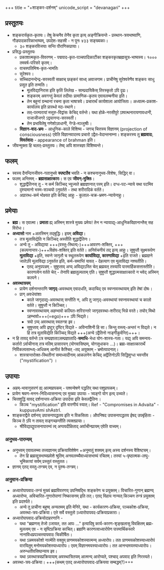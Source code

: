 +++
title = "+शाङ्कर-दर्शनम्"
unicode_script = "devanagari"
+++

## प्रस्तुतयः
- शङ्करार्यकृत-कृतयः। तेषु केचनैव तेनैव कृता इत्य् अङ्गीक्रियन्ते - प्रस्थान-त्रयभाष्याणि, गौडपादकारिकाभाष्यम्, उपदेश-सहस्री - न पुनः ४३३ सङ्ख्यकाः।
  - ३० शङ्करविजयाः सन्ति पौराणिकप्रायाः। 
- प्रसिद्ध-प्रस्तुतयः
  - प्रकाशात्मकृत-विवरणम् - पद्मपाद-कृत-पञ्चपादिकाटीका शङ्करकृतब्रह्मसूत्र-भाष्यस्य। १००० तमवर्ष-परिसरे कृतम्।
  - वाचस्पतिमिश्र-कृत-भामतिः 
  - सुरेश्वरः।
  - सच्चिदानन्देन्द्र-सरस्वती साक्षाच् छङ्करं साध्व् अवाजगाम। प्राचीनेषु सुरेश्वरेणैव शङ्करः साधु प्रसुत इति तन्मतिः। 
    - मूलविद्यानिरास इति कृतिं लिलेख - साम्प्रदायिकैस् तिरस्कृतो ऽपि दृढः। 
    - शङ्करम् अवगन्तुं केवलं तदीयाः प्रामाणिक-कृतय एवावलम्बनीया इति।
    - तेन बहूनां ग्रन्थानां रचना कृता भाषात्रये। प्रचारार्थं कार्यशाला आयोजिताः। अध्यात्म-प्रकाश-कार्यालय इति प्रारब्धो मठ-स्थाने। 
    - तत्-परम्परायां मत्तूरु-विद्वांसः केचिद् वर्तन्ते। यथा होळे-नरसीपुरे ऽश्वत्थनारायणावधानी, राजाजीजगरे ऽद्वयानन्द-सरस्वती।
    - तेन प्रभावितेषु गणेशोऽवधानी, गॆग्डे-मञ्जुश्रीः।
  - **विज्ञान-वाद-भ्रमः** - आधुनिक-काले विशिष्य - जगच् चित्तस्य विज्ञानम् (projection of consciousness) एवेति विज्ञानवादस्य प्रचारो ऽद्वैत-वेदान्तनाम्ना। शङ्करस्य तु **ब्रह्मवादः**, **विवर्तवादः** - appearance of brahman इति।  
- जीवन्मुक्ता हि चलत्-प्रस्तुतयः। तेष्व् अपि शास्त्रज्ञा विशिष्यन्ते। 

## फलम्
- स्वस्य दैनन्दिनजीवन-गतानुभवे **स्पष्टतैव** भवति - न कश्चनानुभव-विशेषः, सिद्धिर् वा।
- फलम् अन्तिमम् - **ब्रह्मसाक्षात्कारः**। स एव **जीवन्-मुक्तिः**।
  - शुद्धाद्वैतिनस् तु - न कर्म किञ्चिद् भ्युज्यते ब्रह्मज्ञानात् परम् इति। दग्ध-पट-न्याये यथा पटमिव दृश्यामानो भस्म-सञ्चयो ऽनुवर्तते - तथा शरीरादिकं वर्तते। 
  - अप्रारब्ध-कर्म भोक्ष्यत इति केचिद् आहुः - कुलाल-चक्र-भ्रमण-न्यायेनाहुः। 

## प्रमेयाः
- **ब्रह्म**। स एवात्मा। **प्रमाता** ह्य् अस्मिन् शास्त्रे मुख्यः प्रमेयः! तेन न न्यायाद्य्-आधुनिकविज्ञानान्तैस् सह विरोधः।
- **अध्यासो** नाम +अतस्मिन् तद्बुद्धिः। इयम् **अविद्या**।
  - तत्र मूलाविद्येति न किञ्चिद् अस्तीति शुद्धाद्वैतिनः। 
  - अन्ये तु - अविद्याया +++(वस्तु-स्थित्य्-)+++आवरण-शक्तिर्, +++(कल्पनान्तर-)+++विक्षेप-शक्तिर् इति वर्तते। अनिर्वचनीयं तद् इत्य् आहुः। सुषुप्तौ सूक्ष्मरूपेण **मूलाविद्या** +इति, स्वप्ने जागृतौ च स्थूलरूपेण **कार्याविद्या, कारणाविद्या** +इति राजते। ब्रह्मज्ञने जातेऽपि मूलाविद्या ऽनुवर्तत इति, कर्म-समाप्तिं यावत् - देहत्याग एव मूलाविद्या नश्यतीति।
    - एतद् अनुपपन्नम् - सुषुप्ताव् अप्य् अविद्याऽस्ति चेत् ब्रह्मवत् तस्यापि पारमार्हिकसत्तास्तीति। कारणत्वेन वर्तते चेत् - तेनापि ब्रह्मतुल्यताम् एति। सुषुप्तौ शुद्धात्मसाक्षात्कारो न भवेद् अस्मिन् कल्पने।
- **अवस्थात्रयम्**
  - प्रायेण दर्शनान्तराणि **जागृद्**-अवस्थाम् एवादधति, कदाचिद् एव स्वप्नावस्थायाम् इति तेषां दोषः।
  - प्राग् अवधेयांशाः
    - काले जागृदाद्य्-अवस्थास् सन्तीति न, अपि तु जागृद्-अवस्थायां स्वप्नावस्थायां च कालो वर्तते। सुषुप्तौ न किञ्चित्।
    - स्वप्नावस्थायाम् अहम्भावो कल्पित-शरिरान्तरे जागृदवस्था-शरीराद् भिन्ने वरते। तयोर् मिथो ऽहम्भावो+++(=ego)+++ ऽपि भिद्यते।
    - त्रयो ऽप्य् अवस्थास् स्वतन्त्रा इव।
    - सुषुप्ताव् अपि द्रष्टुर् दृष्टिर् विद्यते - अविनाशिनी हि सा। किन्तु वस्त्व्-अन्तरं न विद्यते। न हि तत्र मूलाविद्येति किञ्चिद् विद्यते +++(अन्ये ऽद्वैतिनो नाङ्गीकुर्वन्ति)+++।
- न हि तावद् वर्तन्ते ऽत्र सम्प्रज्ञाताऽसम्प्रज्ञातादि-**समाधि**-भेधा योग-शास्त्र-गताः। यद्य् अपि समन्वय-कर्तारो ऽर्वाचीनास् तत्र मतिम् प्रासारयन् (योगवासिष्ठम्, योगसुधाकरः …)। ब्रह्म-साक्षात्कारार्थे निर्विकल्पसाम्ध्य्-अधिकम् आनीतं कैश्चित् -तद् अयुक्तम् - भ्रमोत्पादनात्।
  - शास्त्रान्तरोक्त-स्थितीनां समाध्यादीनाम् आकलनेन केचिद् अद्वैतिनोऽपि सिद्धिमुग्धा भवन्तीव ("mystification") ।

## उपायाः
- अहम्-भावानुसरणं ह्य् आत्मप्रापकम् - पश्वन्वेषणे पद्धतिर् यथा पशुप्रापकम्। 
- प्रायेण श्रवण-मनन-निदिध्यासनान्य् एव मुख्या उपायाः - त्र्यङ्गो योग इत्य् उच्यते। 
- चित्तशुद्धिं यावद् दर्शनान्तर-प्रक्रिया उपादेया इति केवलद्वैतिनः।
  - किञ्च "mystification" इति वारणीयं स्यात्। Ref - "Compromises in Advaita" - kuppusvAmi shAstrI.
- शाङ्कराद्वैते दर्शनय् उपासनापद्धतय इति न विकसिताः। औपनिषद उपासनापद्धतय ईषद् उपबृंहिताः - किञ्च ते ऽपि न तावत् सङ्गच्छन्तीति त्यक्तप्रायाः।
  - श्रीविद्याद्युपासनापारम्यं त्व् अप्पयदीक्षिताद् अर्वाचीनप्रायम् एवेति वाच्यम्।

### अनुभव-पारम्यम्
- अनुभवम् एवावलम्ब्य तत्त्वज्ञानम् प्रक्रियाविशेषेण +अनुमातुं शक्यम् इत्य् अस्य दर्शनस्य वैशिष्ट्यम्।
  - तेन हि ब्रह्मसूत्रभाष्यप्रवेशे श्रुतिम् अनवलम्ब्यैवाध्यासभाष्यं रचितम्। तस्यां ५-पृष्ठात्मक-लघु-भूमिकायां सर्वम् प्रस्तुतं वस्तुततः।
- ज्ञानम् एतद् वस्तु-तन्त्रम् एव, न पुरुष-तन्त्रम्।

### अनुमान-प्रक्रिया
- अध्यारोपापवाद-तन्त्रं मुख्यं ब्रह्मविवरणय् उपनिषद्भिः शङ्करेण च प्रयुक्तम्। विचारित-गुणान् ब्रह्मण्य् अध्यारोप्य, अविचारित-गुणारोपाणां निष्कासनम् इति तत्। एतद् विहाय नान्यत् किञ्चन तन्त्रं प्रयुक्तम् इति प्रदर्श्यते। 
  - अन्ये तु प्राचीना बहुष्व् अन्यतमम् इति मेनिरे, यथा - कार्यकारण-प्रक्रिया, पञ्चकोश-प्रक्रिया, अवस्था-त्रय-प्रक्रिया। एते सर्वे वस्तुतो ऽध्यारोपापवद-प्रक्रियाप्रकाराः।
- अध्यारोपापवाद-प्रक्रियोदाहरणानि -
  - यथा "ब्रह्मणस् तेजो ऽजायत, तत आपः …" इत्यादिषु कार्य-कारण-शृङ्खलासु विवक्षितम् ब्रह्म-मूलत्वम् एव - न सृष्टिप्रक्रिया काचित्। ब्रह्मणि कारणत्वाध्यारोपेण पारमार्थिकस्तरे नानाविधप्रपञ्चस्यापवादः चिकीर्षितः।
  - यथा ऽन्नमयकोशो नात्मेति वक्तुम् प्राणमयकोशस्यात्मन्य् अध्यारोपः। ततः प्राणमयकोशस्याध्यारोपं वारयितुम् मनोमयकोशस्याध्यारोपः। एवम् विज्ञानमयस्याध्यारोपः। तत आनन्दमयस्याध्यारोपः। अरुन्धतीवसिष्ठन्याय इव।
  - यथा ऽवस्थात्रयप्रक्रियायाम् अवस्थात्रितयम् आत्मन्य् आरोप्यते, पश्चाद् अपवाद इति निरस्यते। 
- अवस्था-त्रय-प्रक्रिया। +++(कथम् एतद् अध्यारोपापवाद-प्रक्रियया सम्बद्धम्?)+++
